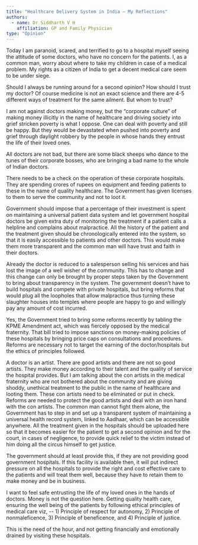 ```yaml
---
title: "Healthcare Delivery System in India – My Reflections"
authors:
  - name: Dr Siddharth V H
    affiliation: GP and Family Physician
type: "Opinion"
---
```


Today I am paranoid, scared, and terrified to go to a hospital myself seeing the attitude of some doctors, who have no concern for the patients. I, as a common man, worry about where to take my children in case of a medical problem. My rights as a citizen of India to get a decent medical care seem to be under siege.

Should I always be running around for a second opinion? How should I trust my doctor? Of course medicine is not an exact science and there are 4-5 different ways of treatment for the same ailment. But whom to trust?

I am not against doctors making money, but the “corporate culture” of making money illicitly in the name of healthcare and driving society into grief stricken poverty is what I oppose. One can deal with poverty and still be happy. But they would be devastated when pushed into poverty and grief through daylight robbery by the people in whose hands they entrust the life of their loved ones.

All doctors are not bad, but there are some black sheeps who dance to the tunes of their corporate bosses, who are bringing a bad name to the whole of Indian doctors. 

There needs to be a check on the operation of these corporate hospitals. They are spending crores of rupees on equipment and feeding patients to these in the name of quality healthcare. The Government has given licenses to them to serve the community and not to loot it. 

Government should impose that a percentage of their investment is spent on maintaining a universal patient data system and let government hospital doctors be given extra duty of monitoring the treatment if a patient calls a helpline and complains about malpractice. All the history of the patient and the treatment given should be chronologically entered into the system, so that it is easily accessible to patients and other doctors. This would make them more transparent and the common man will have trust and faith in their doctors.

Already the doctor is reduced to a salesperson selling his services and has lost the image of a well wisher of the community. This has to change and this change can only be brought by proper steps taken by the Government to bring about transparency in the system. The government doesn’t have to build hospitals and compete with private hospitals, but bring reforms that would plug all the loopholes that allow malpractice thus turning these slaughter houses into temples where people are happy to go and willingly pay any amount of cost incurred. 

Yes, the Government tried to bring some reforms recently by tabling the KPME Amendment act, which was fiercely opposed by the medical fraternity. That bill tried to impose sanctions on money-making policies of these hospitals by bringing price caps on consultations and procedures. Reforms are necessary not to target the earning of the doctor/hospitals but the ethics of principles followed.

A doctor is an artist. There are good artists and there are not so good artists. They make money according to their talent and the quality of service the hospital provides. But I am talking about the con artists in the medical fraternity who are not bothered about the community and are giving shoddy, unethical treatment to the public in the name of healthcare and looting them. These con artists need to be eliminated or put in check. Reforms are needed to protect the good artists and deal with an iron hand with the con artists. The common man cannot fight them alone, the Government has to step in and set up a transparent system of maintaining a universal health record system, linked to Aadhaar, which can be accessible anywhere. All the treatment given in the hospitals should be uploaded here so that it becomes easier for the patient to get a second opinion and for the court, in cases of negligence, to provide quick relief to the victim instead of him doing all the circus himself to get justice. 

The government should at least provide this, if they are not providing good government hospitals. If this facility is available then, it will put indirect pressure on all the hospitals to provide the right and cost effective care to the patients and will treat them well, because they have to retain them to make money and be in business.  

I want to feel safe entrusting the life of my loved ones in the hands of doctors. Money is not the question here. Getting quality health care, ensuring the well being of the patients by following ethical principles of medical care viz, -- 1) Principle of respect for autonomy, 2) Principle of nonmaleficence, 3) Principle of beneficence, and 4) Principle of justice.

This is the need of the hour, and not getting financially and emotionally drained by visiting these hospitals.